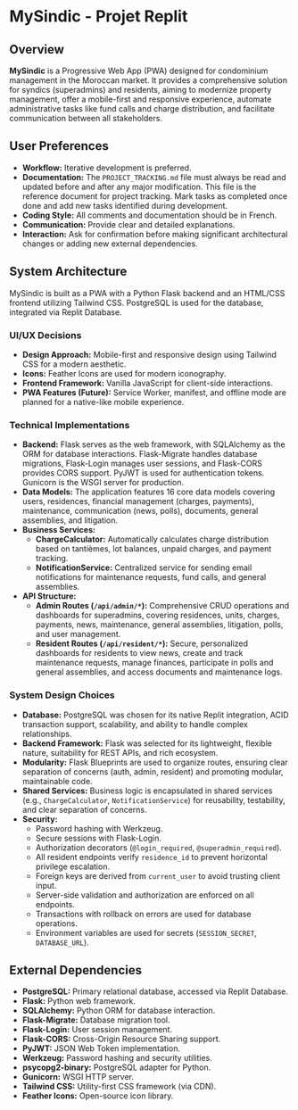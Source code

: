 # MySindic - Projet Replit

## Overview

**MySindic** is a Progressive Web App (PWA) designed for condominium management in the Moroccan market. It provides a comprehensive solution for syndics (superadmins) and residents, aiming to modernize property management, offer a mobile-first and responsive experience, automate administrative tasks like fund calls and charge distribution, and facilitate communication between all stakeholders.

## User Preferences

- **Workflow:** Iterative development is preferred.
- **Documentation:** The `PROJECT_TRACKING.md` file must always be read and updated before and after any major modification. This file is the reference document for project tracking. Mark tasks as completed once done and add new tasks identified during development.
- **Coding Style:** All comments and documentation should be in French.
- **Communication:** Provide clear and detailed explanations.
- **Interaction:** Ask for confirmation before making significant architectural changes or adding new external dependencies.

## System Architecture

MySindic is built as a PWA with a Python Flask backend and an HTML/CSS frontend utilizing Tailwind CSS. PostgreSQL is used for the database, integrated via Replit Database.

### UI/UX Decisions

- **Design Approach:** Mobile-first and responsive design using Tailwind CSS for a modern aesthetic.
- **Icons:** Feather Icons are used for modern iconography.
- **Frontend Framework:** Vanilla JavaScript for client-side interactions.
- **PWA Features (Future):** Service Worker, manifest, and offline mode are planned for a native-like mobile experience.

### Technical Implementations

- **Backend:** Flask serves as the web framework, with SQLAlchemy as the ORM for database interactions. Flask-Migrate handles database migrations, Flask-Login manages user sessions, and Flask-CORS provides CORS support. PyJWT is used for authentication tokens. Gunicorn is the WSGI server for production.
- **Data Models:** The application features 16 core data models covering users, residences, financial management (charges, payments), maintenance, communication (news, polls), documents, general assemblies, and litigation.
- **Business Services:**
    - **ChargeCalculator:** Automatically calculates charge distribution based on tantièmes, lot balances, unpaid charges, and payment tracking.
    - **NotificationService:** Centralized service for sending email notifications for maintenance requests, fund calls, and general assemblies.
- **API Structure:**
    - **Admin Routes (`/api/admin/*`):** Comprehensive CRUD operations and dashboards for superadmins, covering residences, units, charges, payments, news, maintenance, general assemblies, litigation, polls, and user management.
    - **Resident Routes (`/api/resident/*`):** Secure, personalized dashboards for residents to view news, create and track maintenance requests, manage finances, participate in polls and general assemblies, and access documents and maintenance logs.

### System Design Choices

- **Database:** PostgreSQL was chosen for its native Replit integration, ACID transaction support, scalability, and ability to handle complex relationships.
- **Backend Framework:** Flask was selected for its lightweight, flexible nature, suitability for REST APIs, and rich ecosystem.
- **Modularity:** Flask Blueprints are used to organize routes, ensuring clear separation of concerns (auth, admin, resident) and promoting modular, maintainable code.
- **Shared Services:** Business logic is encapsulated in shared services (e.g., `ChargeCalculator`, `NotificationService`) for reusability, testability, and clear separation of concerns.
- **Security:**
    - Password hashing with Werkzeug.
    - Secure sessions with Flask-Login.
    - Authorization decorators (`@login_required`, `@superadmin_required`).
    - All resident endpoints verify `residence_id` to prevent horizontal privilege escalation.
    - Foreign keys are derived from `current_user` to avoid trusting client input.
    - Server-side validation and authorization are enforced on all endpoints.
    - Transactions with rollback on errors are used for database operations.
    - Environment variables are used for secrets (`SESSION_SECRET`, `DATABASE_URL`).

## External Dependencies

- **PostgreSQL:** Primary relational database, accessed via Replit Database.
- **Flask:** Python web framework.
- **SQLAlchemy:** Python ORM for database interaction.
- **Flask-Migrate:** Database migration tool.
- **Flask-Login:** User session management.
- **Flask-CORS:** Cross-Origin Resource Sharing support.
- **PyJWT:** JSON Web Token implementation.
- **Werkzeug:** Password hashing and security utilities.
- **psycopg2-binary:** PostgreSQL adapter for Python.
- **Gunicorn:** WSGI HTTP server.
- **Tailwind CSS:** Utility-first CSS framework (via CDN).
- **Feather Icons:** Open-source icon library.